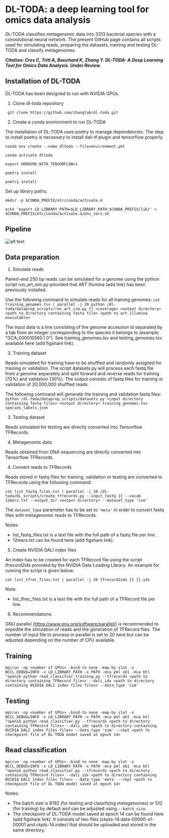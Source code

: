 # DL-TODA: a deep learning tool for omics data analysis

DL-TODA classifies metagenomic data into 3313 bacterial species with a convolutional neural network. The present GitHub page contains all scripts used for simulating reads, preparing the datasets, training and testing DL-TODA and classify metagenomes.


**_Citation: Cres C, Tritt A, Bouchard K, Zhang Y. DL-TODA: A Deep Learning Tool for Omics Data Analysis. *Under Review.*_**


## Installation of DL-TODA
DL-TODA has been designed to run with NVIDIA GPUs.

1. Clone dl-toda repository

` git clone https://github.com/zhanglab/dl-toda.git`

2. Create a conda environment to run DL-TODA

The installation of DL-TODA uses poetry to manage dependencies. The step to install poetry is necessary to install dali-tf plugin and tensorflow properly.

`conda env create --name dltoda --file=environment.yml`

`conda activate dltoda`

`export HOROVOD_WITH_TENSORFLOW=1`

`poetry install`

`poetry install`

Set up library paths:

`mkdir -p $CONDA_PREFIX/etc/conda/activate.d`

`echo 'export LD_LIBRARY_PATH=$LD_LIBRARY_PATH:$CONDA_PREFIX/lib/' >
$CONDA_PREFIX/etc/conda/activate.d/env_vars.sh`


## Pipeline

![alt text](https://i.imgur.com/eTzeqJW.jpg)



## Data preparation

1. Simulate reads

Paired-end 250 bp reads can be simulated for a genome using the python script run_art_sim.py provided that ART Illumina (add link) has been previously installed.  

Use the following command to simulate reads for all training genomes:
`cat training_genomes.tsv | parallel -j 20 python /dl-toda/dataprep_scripts/run_art_sim.py {} <coverage> <output directory> <path to directory containing fasta file> <path to art illumina executable>`

The input data is a line consisting of the genome accession id separated by a tab from an integer corresponding to the species it belongs to (example: "GCA_000010565.1	0"). See training_genomes.tsv and testing_genomes.tsv available here (add figshare link).

3. Training dataset

Reads simulated for training have to be shuffled and randomly assigned for training or validation. The script datasets.py will process each fastq file from a genome separately and split forward and reverse reads for training (70%) and validation (30%). The output consists of fastq files for training or validation of 20,000,000 shuffled reads.

The following command will generate the training and validation fastq files:
`python /dl-toda/dataprep_scripts/datasets.py <input directory containing fastq files> <output directory> training_genomes.tsv species_labels.json`

3. Testing dataset

Reads simulated for testing are directly converted into Tensorflow TFRecords.

4. Metagenomic data

Reads obtained from DNA sequencing are directly converted into Tensorflow TFRecords.

4. Convert reads to TFRecords

Reads stored in fastq files for training, validation or testing are converted to TFRecords using the following command:

`cat list_fastq_files.txt | parallel -j 20 /dl-toda/DL_scripts/create_tfrecords.py --input_fastq {} --vocab 12mers.txt --output_dir <output directory> --dataset_type 'sim'`

The `dataset_type` parameter has to be set to `'meta'` in order to convert fastq files with metagenomic reads to TFRecords.

Notes: 
* list_fastq_files.txt is a text file with the full path of a fastq file per line .
* 12mers.txt can be found here (add figshare link).

5. Create NVIDIA DALI index files

An index has to be created for each TFRecord file using the script tfrecord2idx provided by the NVIDIA Data Loading Library. An example for running the script is given below.

`cat list_tfrec_files.txt | parallel -j 20 tfrecord2idx {} {}.idx`

Note: 
* list_tfrec_files.txt is a text file with the full path of a TFRecord file per line.

6. Recommendations

GNU parallel (https://www.gnu.org/software/parallel/) is recommended to expedite the simulation of reads and the generation of TFRecord files. The number of input file to process in parallel is set to 20 here but can be adjusted depending on the number of CPU available.

## Training

`
mpirun -np <number of GPUs> -bind-to none -map-by slot -x NCCL_DEBUG=INFO -x LD_LIBRARY_PATH -x PATH -mca pml ob1 -mca btl ^openib python read_classifier_training.py --tfrecords <path to directory containing TFRecord files> --dali_idx <path to directory containing NVIDIA DALI index files files> --data_type 'sim'
`

## Testing

`
mpirun -np <number of GPUs> -bind-to none -map-by slot -x NCCL_DEBUG=INFO -x LD_LIBRARY_PATH -x PATH -mca pml ob1 -mca btl ^openib python read_classifier.py --tfrecords <path to directory containing TFRecord files> --dali_idx <path to directory containing NVIDIA DALI index files files> --data_type 'sim' --ckpt <path to checkpoint file of DL-TODA model saved at epoch 14>
`

## Read classification

`
mpirun -np <number of GPUs> -bind-to none -map-by slot -x NCCL_DEBUG=INFO -x LD_LIBRARY_PATH -x PATH -mca pml ob1 -mca btl ^openib python read_classifier.py --tfrecords <path to directory containing TFRecord files> --dali_idx <path to directory containing NVIDIA DALI index files files> --data_type 'meta' --ckpt <path to checkpoint file of DL-TODA model saved at epoch 14>
`

Notes:
* The batch size is 8192 (for testing and classifying metagenomes) or 512 (for training) by default and can be adjusted using `--batch_size`. 
* The checkpoint of DL-TODA model saved at epoch 14 can be found here (add figshare link). It consists of two files (ckpts-14.data-00000-of-00001 and ckpts-14.index) that should be uploaded and stored in the same directory.


